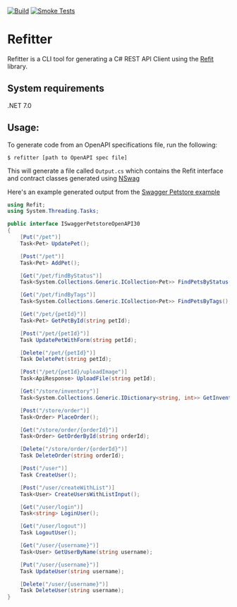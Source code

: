 [![Build](https://github.com/christianhelle/refitter/actions/workflows/build.yml/badge.svg)](https://github.com/christianhelle/refitter/actions/workflows/build.yml)
[![Smoke Tests](https://github.com/christianhelle/refitter/actions/workflows/smoke-tests.yml/badge.svg)](https://github.com/christianhelle/refitter/actions/workflows/smoke-tests.yml)

# Refitter
Refitter is a CLI tool for generating a C# REST API Client using the [Refit](https://github.com/reactiveui/refit) library. 

## System requirements
.NET 7.0

## Usage:

To generate code from an OpenAPI specifications file, run the following:

```
$ refitter [path to OpenAPI spec file]
```

This will generate a file called `Output.cs` which contains the Refit interface and contract classes generated using [NSwag](https://github.com/RicoSuter/NSwag)


Here's an example generated output from the [Swagger Petstore example](https://petstore3.swagger.io)

```cs
using Refit;
using System.Threading.Tasks;

public interface ISwaggerPetstoreOpenAPI30
{
    [Put("/pet")]
    Task<Pet> UpdatePet();

    [Post("/pet")]
    Task<Pet> AddPet();

    [Get("/pet/findByStatus")]
    Task<System.Collections.Generic.ICollection<Pet>> FindPetsByStatus();

    [Get("/pet/findByTags")]
    Task<System.Collections.Generic.ICollection<Pet>> FindPetsByTags();

    [Get("/pet/{petId}")]
    Task<Pet> GetPetById(string petId);

    [Post("/pet/{petId}")]
    Task UpdatePetWithForm(string petId);

    [Delete("/pet/{petId}")]
    Task DeletePet(string petId);

    [Post("/pet/{petId}/uploadImage")]
    Task<ApiResponse> UploadFile(string petId);

    [Get("/store/inventory")]
    Task<System.Collections.Generic.IDictionary<string, int>> GetInventory();

    [Post("/store/order")]
    Task<Order> PlaceOrder();

    [Get("/store/order/{orderId}")]
    Task<Order> GetOrderById(string orderId);

    [Delete("/store/order/{orderId}")]
    Task DeleteOrder(string orderId);

    [Post("/user")]
    Task CreateUser();

    [Post("/user/createWithList")]
    Task<User> CreateUsersWithListInput();

    [Get("/user/login")]
    Task<string> LoginUser();

    [Get("/user/logout")]
    Task LogoutUser();

    [Get("/user/{username}")]
    Task<User> GetUserByName(string username);

    [Put("/user/{username}")]
    Task UpdateUser(string username);

    [Delete("/user/{username}")]
    Task DeleteUser(string username);
}
```